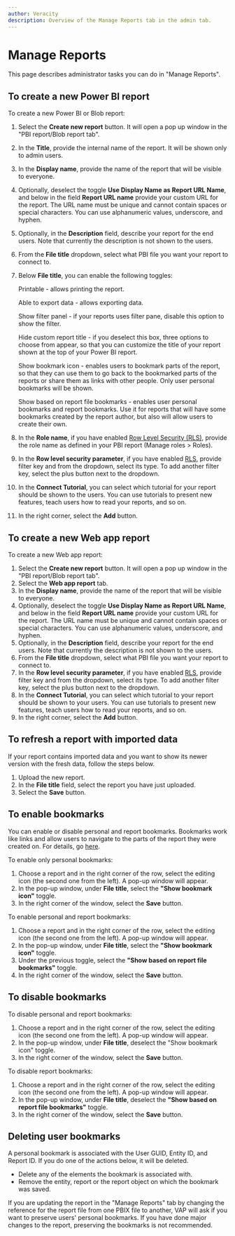 ```yaml
---
author: Veracity
description: Overview of the Manage Reports tab in the admin tab.
---
```


# Manage Reports
This page describes administrator tasks you can do in "Manage Reports".

## To create a new Power BI report
To create a new Power BI or Blob report:
1. Select the **Create new report** button. It will open a pop up window in the "PBI report/Blob report tab".
2. In the **Title**, provide the internal name of the report. It will be shown only to admin users.
3. In the **Display name**, provide the name of the report that will be visible to everyone.
4. Optionally, deselect the toggle **Use Display Name as Report URL Name**, and below in the field **Report URL name** provide your custom URL for the report. The URL name must be unique and cannot contain spaces or special characters. You can use alphanumeric values, underscore, and hyphen.
5. Optionally, in the **Description** field, describe your report for the end users. Note that currently the description is not shown to the users.
6. From the **File title** dropdown, select what PBI file you want your report to connect to.
7. Below **File title**, you can enable the following toggles:

	Printable - allows printing the report.
	
	Able to export data - allows exporting data.
	
	Show filter panel - if your reports uses filter pane, disable this option to show the filter.
	
	Hide custom report title - if you deselect this box, three options to choose from appear, so that you can customize the title of your report shown at the top of your Power BI report.
	
	Show bookmark icon - enables users to bookmark parts of the report, so that they can use them to go back to the bookmarked parts of the reports or share them as links with other people. Only user personal bookmarks will be shown.
		
	Show based on report file bookmarks - enables user personal bookmarks and report bookmarks. Use it for reports that will have some bookmarks created by the report author, but also will allow users to create their own.

8. In the **Role name**, if you have enabled [Row Level Security (RLS)](../data.md), provide the role name as defined in your PBI report (Manage roles > Roles).
9. In the **Row level security parameter**, if you have enabled [RLS](../data.md), provide filter key and from the dropdown, select its type. To add another filter key, select the plus button next to the dropdown.
10. In the **Connect Tutorial**, you can select which tutorial for your report should be shown to the users. You can use tutorials to present new features, teach users how to read your reports, and so on.
11. In the right corner, select the **Add** button.

## To create a new Web app report

To create a new Web app report:
1. Select the **Create new report** button. It will open a pop up window in the "PBI report/Blob report tab".
2. Select the **Web app report** tab.
3. In the **Display name**, provide the name of the report that will be visible to everyone.
4. Optionally, deselect the toggle **Use Display Name as Report URL Name**, and below in the field **Report URL name** provide your custom URL for the report. The URL name must be unique and cannot contain spaces or special characters. You can use alphanumeric values, underscore, and hyphen.
5. Optionally, in the **Description** field, describe your report for the end users. Note that currently the description is not shown to the users.
6. From the **File title** dropdown, select what PBI file you want your report to connect to.
7. In the **Row level security parameter**, if you have enabled [RLS](../data.md), provide filter key and from the dropdown, select its type. To add another filter key, select the plus button next to the dropdown.
8. In the **Connect Tutorial**, you can select which tutorial to your report should be shown to your users. You can use tutorials to present new features, teach users how to read your reports, and so on.
9. In the right corner, select the **Add** button.

## To refresh a report with imported data

If your report contains imported data and you want to show its newer version with the fresh data, follow the steps below.
1. Upload the new report.
2. In the **File title** field, select the report you have just uploaded.
3. Select the **Save** button.

## To enable bookmarks

You can enable or disable personal and report bookmarks. Bookmarks work like links and allow users to navigate to the parts of the report they were created on. For details, go [here](../vap.md#bookmarks).

To enable only personal bookmarks:
1. Choose a report and in the right corner of the row, select the editing icon (the second one from the left). A pop-up window will appear.
2. In the pop-up window, under **File title**, select the **"Show bookmark icon"** toggle.
3. In the right corner of the window, select the **Save** button.

To enable personal and report bookmarks:
1. Choose a report and in the right corner of the row, select the editing icon (the second one from the left). A pop-up window will appear.
2. In the pop-up window, under **File title**, select the **"Show bookmark icon"** toggle.
3. Under the previous toggle, select the **"Show based on report file bookmarks"** toggle.
4. In the right corner of the window, select the **Save** button.

## To disable bookmarks

To disable personal and report bookmarks:
1. Choose a report and in the right corner of the row, select the editing icon (the second one from the left). A pop-up window will appear.
2. In the pop-up window, under **File title**, deselect the "Show bookmark icon" toggle.
3. In the right corner of the window, select the **Save** button.

To disable report bookmarks:
1. Choose a report and in the right corner of the row, select the editing icon (the second one from the left). A pop-up window will appear.
2. In the pop-up window, under **File title**, deselect the **"Show based on report file bookmarks"** toggle.
3. In the right corner of the window, select the **Save** button.

## Deleting user bookmarks

A personal bookmark is associated with the User GUID, Entity ID, and Report ID. If you do one of the actions below, it will be deleted.
* Delete any of the elements the bookmark is associated with.
* Remove the entity, report or the report object on which the bookmark was saved.


If you are updating the report in the "Manage Reports" tab by changing the reference for the report file from one PBIX file to another, VAP will ask if you want to preserve users' personal bookmarks. If you have done major changes to the report, preserving the bookmarks is not recommended.